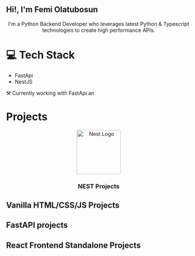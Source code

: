 <h2>Hi!, I'm Femi Olatubosun </h2>
<p align="center">I'm a Python Backend Developer who leverages latest Python & Typescript technologies to create high performance APIs.
</p>

### 
# 💻 Tech Stack
- FastApi
- NestJS

⚒ Currently working with FastApi an

# Projects

<p align="center">
  <a href="http://nestjs.com/" target="blank"><img src="https://nestjs.com/img/logo-small.svg" width="120" alt="Nest Logo" /></a>
</p>

<h3 align="center">NEST Projects</h3>


## Vanilla HTML/CSS/JS Projects


## FastAPI projects


## React Frontend Standalone Projects


